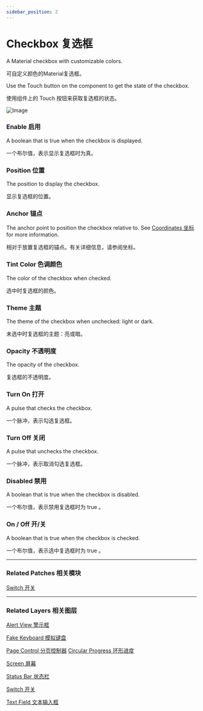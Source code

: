 ```yaml
---
sidebar_position: 2
---
```


# Checkbox 复选框

A Material checkbox with customizable colors.

可自定义颜色的Material复选框。

Use the Touch button on the component to get the state of the checkbox.

使用组件上的 Touch 按钮来获取复选框的状态。

![Image](https://s3.us-west-2.amazonaws.com/secure.notion-static.com/db4e5619-0fef-4e09-b948-ad5dbea48722/Untitled.png?X-Amz-Algorithm=AWS4-HMAC-SHA256&X-Amz-Content-Sha256=UNSIGNED-PAYLOAD&X-Amz-Credential=AKIAT73L2G45EIPT3X45%2F20220602%2Fus-west-2%2Fs3%2Faws4_request&X-Amz-Date=20220602T190154Z&X-Amz-Expires=86400&X-Amz-Signature=fa996ac2e7e29be01b755cf95a550316f618a823ad854df8bd3fddc6d28982b8&X-Amz-SignedHeaders=host&response-content-disposition=filename%20%3D%22Untitled.png%22&x-id=GetObject)

### Enable 启用

A boolean that is true when the checkbox is displayed.

一个布尔值，表示显示复选框时为真。

### Position 位置

The position to display the checkbox.

显示复选框的位置。

### Anchor 锚点

The anchor point to position the checkbox relative to. See [Coordinates 坐标](./../Concepts/Coordinates.md) for more information.

相对于放置复选框的锚点。有关详细信息，请参阅坐标。

### Tint Color 色调颜色

The color of the checkbox when checked.

选中时复选框的颜色。

### Theme 主题

The theme of the checkbox when unchecked: light or dark.

未选中时复选框的主题：亮或暗。

### Opacity 不透明度

The opacity of the checkbox.

复选框的不透明度。

### Turn On 打开

A pulse that checks the checkbox.

一个脉冲，表示勾选复选框。

### Turn Off 关闭

A pulse that unchecks the checkbox.

一个脉冲，表示取消勾选复选框。

### Disabled 禁用

A boolean that is true when the checkbox is disabled.

一个布尔值，表示禁用复选框时为 true 。

### On / Off 开/关

A boolean that is true when the checkbox is checked.

一个布尔值，表示选中复选框时为 true 。

------

### Related Patches 相关模块

[Switch 开关](./../Utility/Switch.md)

------

### Related Layers 相关图层

[Alert View 警示框](./Alert%20View.md)

[Fake Keyboard 模拟键盘](./Fake%20Keyboard.md)

[Page Control 分页控制器](./Page%20Control.md)
[Circular Progress 环形进度](./Circular%20Progress.md)

[Screen 屏幕](./Screen.md)

[Status Bar 状态栏](./Status%20bar.md)

[Switch 开关](./Switch.md)

[Text Field 文本输入框](./Text%20Field.md)
